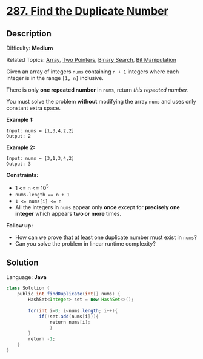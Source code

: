 # [287\. Find the Duplicate Number](https://leetcode.com/problems/find-the-duplicate-number/)

## Description

Difficulty: **Medium**  

Related Topics: [Array](https://leetcode.com/tag/array/), [Two Pointers](https://leetcode.com/tag/two-pointers/), [Binary Search](https://leetcode.com/tag/binary-search/), [Bit Manipulation](https://leetcode.com/tag/bit-manipulation/)


Given an array of integers `nums` containing `n + 1` integers where each integer is in the range `[1, n]` inclusive.

There is only **one repeated number** in `nums`, return _this repeated number_.

You must solve the problem **without** modifying the array `nums` and uses only constant extra space.

**Example 1:**

```
Input: nums = [1,3,4,2,2]
Output: 2
```

**Example 2:**

```
Input: nums = [3,1,3,4,2]
Output: 3
```

**Constraints:**

*   1 <= n <= 10<sup>5</sup>
*   `nums.length == n + 1`
*   `1 <= nums[i] <= n`
*   All the integers in `nums` appear only **once** except for **precisely one integer** which appears **two or more** times.

**Follow up:**

*   How can we prove that at least one duplicate number must exist in `nums`?
*   Can you solve the problem in linear runtime complexity?


## Solution

Language: **Java**

```java
class Solution {
    public int findDuplicate(int[] nums) {
        HashSet<Integer> set = new HashSet<>();
        
        for(int i=0; i<nums.length; i++){
            if(!set.add(nums[i])){
                return nums[i];
                }
        }
        return -1;
    }
}
```
